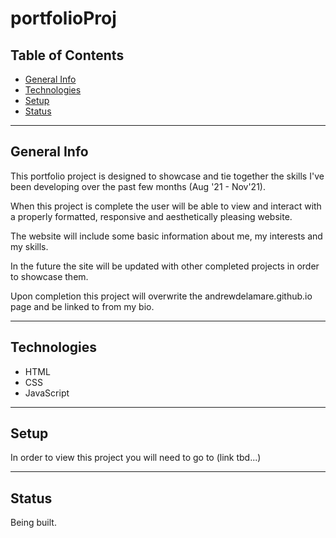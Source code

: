 # portfolioProj
## Table of Contents
- [General Info](#general-info)
- [Technologies](#technologies) 
- [Setup](#setup) 
- [Status](#status) 
---
## General Info

This portfolio project is designed to showcase and tie together the skills I've been developing over the past few months (Aug '21 - Nov'21). 

When this project is complete the user will be able to view and interact with a properly formatted, responsive and aesthetically pleasing website. 

The website will include some basic information about me, my interests and my skills.

In the future the site will be updated with other completed projects in order to showcase them.

Upon completion this project will overwrite the andrewdelamare.github.io page and be linked to from my bio. 

---
## Technologies
- HTML 
- CSS
- JavaScript 
---
## Setup 
In order to view this project you will need to go to (link tbd...)

---
## Status 
Being built. 
